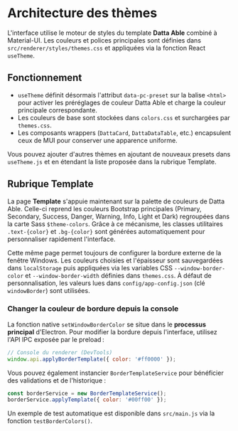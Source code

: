 # Architecture des thèmes

L'interface utilise le moteur de styles du template **Datta Able** combiné à Material-UI. Les couleurs et polices principales sont définies dans `src/renderer/styles/themes.css` et appliquées via la fonction React `useTheme`.

## Fonctionnement

- `useTheme` définit désormais l'attribut `data-pc-preset` sur la balise `<html>` pour activer les préréglages de couleur Datta Able et charge la couleur principale correspondante.
- Les couleurs de base sont stockées dans `colors.css` et surchargées par `themes.css`.
- Les composants wrappers (`DattaCard`, `DattaDataTable`, etc.) encapsulent ceux de MUI pour conserver une apparence uniforme.

Vous pouvez ajouter d'autres thèmes en ajoutant de nouveaux presets dans `useTheme.js` et en étendant la liste proposée dans la rubrique Template.

## Rubrique Template

La page **Template** s'appuie maintenant sur la palette de couleurs de Datta Able. Celle-ci reprend les couleurs Bootstrap principales (Primary, Secondary, Success, Danger, Warning, Info, Light et Dark) regroupées dans la carte Sass `$theme-colors`. Grâce à ce mécanisme, les classes utilitaires `.text-{color}` et `.bg-{color}` sont générées automatiquement pour personnaliser rapidement l'interface.

Cette même page permet toujours de configurer la bordure externe de la fenêtre Windows. Les couleurs choisies et l'épaisseur sont sauvegardées dans `localStorage` puis appliquées via les variables CSS `--window-border-color` et `--window-border-width` définies dans `themes.css`. À défaut de personnalisation, les valeurs lues dans `config/app-config.json` (clé `windowBorder`) sont utilisées.

### Changer la couleur de bordure depuis la console

La fonction native `setWindowBorderColor` se situe dans le **processus principal** d'Electron. Pour modifier la bordure depuis l'interface, utilisez l'API IPC exposée par le preload :

```javascript
// Console du renderer (DevTools)
window.api.applyBorderTemplate({ color: '#ff0000' });
```

Vous pouvez également instancier `BorderTemplateService` pour bénéficier des validations et de l'historique :

```javascript
const borderService = new BorderTemplateService();
borderService.applyTemplate({ color: '#00ff00' });
```

Un exemple de test automatique est disponible dans `src/main.js` via la fonction `testBorderColors()`.

